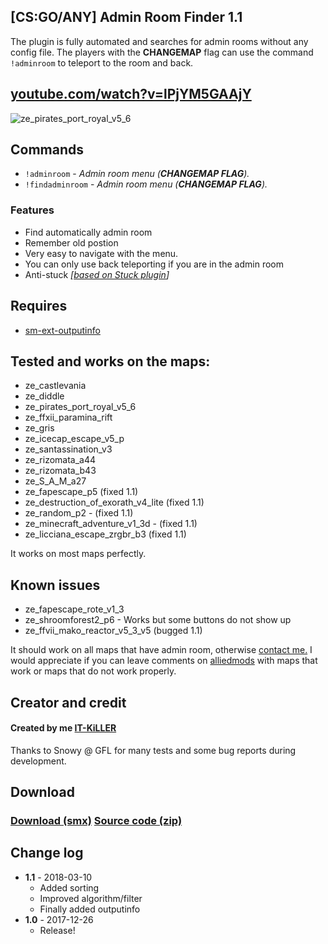 ## [CS:GO/ANY] Admin Room Finder 1.1
The plugin is fully automated and searches for admin rooms without any config file. 
The players with the **CHANGEMAP** flag can use the command `!adminroom` to teleport to the room and back.

## [youtube.com/watch?v=lPjYM5GAAjY](https://www.youtube.com/watch?v=lPjYM5GAAjY)
![ze_pirates_port_royal_v5_6](https://image.ibb.co/bBbL76/pirates3.jpg)

## Commands
  - `!adminroom` - *_Admin room menu (**CHANGEMAP FLAG**)._*
  - `!findadminroom` - *_Admin room menu (**CHANGEMAP FLAG**)._*
  
### Features
  - Find automatically admin room
  - Remember old postion
  - Very easy to navigate with the menu.
  - You can only use back teleporting if you are in the admin room
  - Anti-stuck *_[[based on Stuck plugin](https://forums.alliedmods.net/showthread.php?t=243151)]_*
  
## Requires
  - [sm-ext-outputinfo](https://forums.alliedmods.net/showthread.php?t=305343)

## Tested and works on the maps:
  - ze_castlevania
  - ze_diddle
  - ze_pirates_port_royal_v5_6
  - ze_ffxii_paramina_rift
  - ze_gris 
  - ze_icecap_escape_v5_p
  - ze_santassination_v3
  - ze_rizomata_a44
  - ze_rizomata_b43
  - ze_S_A_M_a27
  - ze_fapescape_p5 (fixed 1.1)
  - ze_destruction_of_exorath_v4_lite (fixed 1.1)
  - ze_random_p2 - (fixed 1.1)
  - ze_minecraft_adventure_v1_3d - (fixed 1.1)
  - ze_licciana_escape_zrgbr_b3 (fixed 1.1)
   
It works on most maps perfectly.
    
## Known issues
  - ze_fapescape_rote_v1_3 
  - ze_shroomforest2_p6 - Works but some buttons do not show up
  - ze_ffvii_mako_reactor_v5_3_v5 (bugged 1.1)
    
It should work on all maps that have admin room, otherwise [contact me.](https://github.com/IT-KiLLER/HOW-TO-CONTACT-ME)
I would appreciate if you can leave comments on [alliedmods](https://forums.alliedmods.net/showthread.php?p=2568235) with maps that work or maps that do not work properly.

## Creator and credit
#### Created by me [IT-KiLLER](https://github.com/IT-KiLLER)

Thanks to Snowy @ GFL for many tests and some bug reports during development.

## Download
### [Download (smx)](https://github.com/IT-KiLLER/CSGO-Admin-Room-Finder/raw/master/adminroomfinder.smx)    [Source code (zip)](https://github.com/IT-KiLLER/CSGO-Admin-Room-Finder/archive/master.zip)

## Change log
- **1.1** - 2018-03-10
  - Added sorting
  - Improved algorithm/filter
  - Finally added outputinfo
- **1.0** - 2017-12-26
  - Release!
